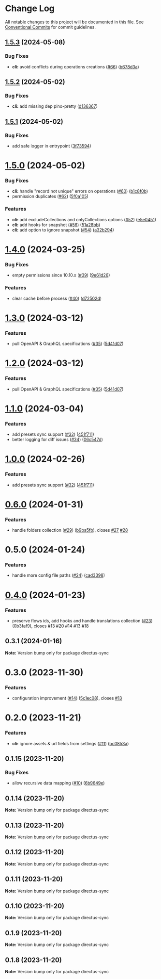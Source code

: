 # Change Log

All notable changes to this project will be documented in this file.
See [Conventional Commits](https://conventionalcommits.org) for commit guidelines.

## [1.5.3](https://github.com/tractr/directus-sync/compare/directus-sync@1.5.2...directus-sync@1.5.3) (2024-05-08)


### Bug Fixes

* **cli:** avoid conflicts during operations creations ([#66](https://github.com/tractr/directus-sync/issues/66)) ([b678d3a](https://github.com/tractr/directus-sync/commit/b678d3a151c2ef80d521df22a8e7e55d6ac2595a))





## [1.5.2](https://github.com/tractr/directus-sync/compare/directus-sync@1.5.1...directus-sync@1.5.2) (2024-05-02)


### Bug Fixes

* **cli:** add missing dep pino-pretty ([d136367](https://github.com/tractr/directus-sync/commit/d13636758c3653afbb66c6a1ac6ce280729e67ea))





## [1.5.1](https://github.com/tractr/directus-sync/compare/directus-sync@1.5.0...directus-sync@1.5.1) (2024-05-02)


### Bug Fixes

* add safe logger in entrypoint ([3f73594](https://github.com/tractr/directus-sync/commit/3f735949a8997916bef95fc4938f3356371ad42c))





# [1.5.0](https://github.com/tractr/directus-sync/compare/directus-sync@1.4.0...directus-sync@1.5.0) (2024-05-02)


### Bug Fixes

* **cli:** handle "record not unique" errors on operations ([#60](https://github.com/tractr/directus-sync/issues/60)) ([b1c8f0b](https://github.com/tractr/directus-sync/commit/b1c8f0b249373a0bd6637d7bb1935df20bf4a340))
* permission duplicates ([#62](https://github.com/tractr/directus-sync/issues/62)) ([5f0a105](https://github.com/tractr/directus-sync/commit/5f0a10507563493347ff9230f505a205cb652dc5))


### Features

* **cli:** add excludeCollections and onlyCollections options ([#52](https://github.com/tractr/directus-sync/issues/52)) ([e5e0451](https://github.com/tractr/directus-sync/commit/e5e0451950b2e892d918442b28fa147bb0daa09d))
* **cli:** add hooks for snapshot ([#56](https://github.com/tractr/directus-sync/issues/56)) ([51a28bb](https://github.com/tractr/directus-sync/commit/51a28bba0abb145c494998282b804c4aba369e63))
* **cli:** add option to ignore snapshot ([#54](https://github.com/tractr/directus-sync/issues/54)) ([a32b294](https://github.com/tractr/directus-sync/commit/a32b294d96325beb30bd73051c789513966a67a8))





# [1.4.0](https://github.com/tractr/directus-sync/compare/directus-sync@1.3.0...directus-sync@1.4.0) (2024-03-25)


### Bug Fixes

* empty permissions since 10.10.x ([#39](https://github.com/tractr/directus-sync/issues/39)) ([9e61d26](https://github.com/tractr/directus-sync/commit/9e61d26184aee5d4f42ca7787a42197450771538))


### Features

* clear cache before process ([#40](https://github.com/tractr/directus-sync/issues/40)) ([d72502d](https://github.com/tractr/directus-sync/commit/d72502d1b1a8429ce464e5224ba79d6ff2bfcf3c))





# [1.3.0](https://github.com/tractr/directus-sync/compare/directus-sync@1.1.0...directus-sync@1.3.0) (2024-03-12)

### Features

- pull OpenAPI & GraphQL specifications ([#35](https://github.com/tractr/directus-sync/issues/35)) ([5d41d07](https://github.com/tractr/directus-sync/commit/5d41d07a67677f05aadf5a0b6bb22e76fd00f474))

# [1.2.0](https://github.com/tractr/directus-sync/compare/directus-sync@1.1.0...directus-sync@1.2.0) (2024-03-12)

### Features

- pull OpenAPI & GraphQL specifications ([#35](https://github.com/tractr/directus-sync/issues/35)) ([5d41d07](https://github.com/tractr/directus-sync/commit/5d41d07a67677f05aadf5a0b6bb22e76fd00f474))

# [1.1.0](https://github.com/tractr/directus-sync/compare/directus-sync@0.6.0...directus-sync@1.1.0) (2024-03-04)

### Features

- add presets sync support ([#32](https://github.com/tractr/directus-sync/issues/32)) ([451f711](https://github.com/tractr/directus-sync/commit/451f711a610a0bebc1bb1e2e05da9bcb1151f5c3))
- better logging for diff issues ([#34](https://github.com/tractr/directus-sync/issues/34)) ([06c547d](https://github.com/tractr/directus-sync/commit/06c547d874c484b6358444b0d67010b9f50f8675))

# [1.0.0](https://github.com/tractr/directus-sync/compare/directus-sync@0.6.0...directus-sync@1.0.0) (2024-02-26)

### Features

- add presets sync support ([#32](https://github.com/tractr/directus-sync/issues/32)) ([451f711](https://github.com/tractr/directus-sync/commit/451f711a610a0bebc1bb1e2e05da9bcb1151f5c3))

# [0.6.0](https://github.com/tractr/directus-sync/compare/directus-sync@0.5.0...directus-sync@0.6.0) (2024-01-31)

### Features

- handle folders collection ([#29](https://github.com/tractr/directus-sync/issues/29)) ([b9ba5fb](https://github.com/tractr/directus-sync/commit/b9ba5fb9c7fca35bfd0a0ccba68fb001f22c36ce)), closes [#27](https://github.com/tractr/directus-sync/issues/27) [#28](https://github.com/tractr/directus-sync/issues/28)

# 0.5.0 (2024-01-24)

### Features

- handle more config file paths ([#24](https://github.com/tractr/directus-sync/issues/24)) ([cad3398](https://github.com/tractr/directus-sync/commit/cad3398486c93d99fc49057920d0a42da6dc2d9f))

# [0.4.0](https://github.com/tractr/directus-sync/compare/directus-sync@0.3.1...directus-sync@0.4.0) (2024-01-23)

### Features

- preserve flows ids, add hooks and handle translations collection ([#23](https://github.com/tractr/directus-sync/issues/23)) ([0b3faf9](https://github.com/tractr/directus-sync/commit/0b3faf963cc1fb7ec7abbb5d62500de77cc47059)), closes [#13](https://github.com/tractr/directus-sync/issues/13) [#20](https://github.com/tractr/directus-sync/issues/20) [#14](https://github.com/tractr/directus-sync/issues/14) [#13](https://github.com/tractr/directus-sync/issues/13) [#18](https://github.com/tractr/directus-sync/issues/18)

## 0.3.1 (2024-01-16)

**Note:** Version bump only for package directus-sync

# 0.3.0 (2023-11-30)

### Features

- configuration improvement ([#14](https://github.com/tractr/directus-sync/issues/14)) ([5c1ec08](https://github.com/tractr/directus-sync/commit/5c1ec0824da689774463cf0b24ca40245c4e072a)), closes [#13](https://github.com/tractr/directus-sync/issues/13)

# 0.2.0 (2023-11-21)

### Features

- **cli:** ignore assets & url fields from settings ([#11](https://github.com/tractr/directus-sync/issues/11)) ([bc0853a](https://github.com/tractr/directus-sync/commit/bc0853af946818e0edf789611c7fba9c5a8183fe))

## 0.1.15 (2023-11-20)

### Bug Fixes

- allow recursive data mapping ([#10](https://github.com/tractr/directus-sync/issues/10)) ([6b9649e](https://github.com/tractr/directus-sync/commit/6b9649e430170de7b4f7754ff747f6a6d47ac9fb))

## 0.1.14 (2023-11-20)

**Note:** Version bump only for package directus-sync

## 0.1.13 (2023-11-20)

**Note:** Version bump only for package directus-sync

## 0.1.12 (2023-11-20)

**Note:** Version bump only for package directus-sync

## 0.1.11 (2023-11-20)

**Note:** Version bump only for package directus-sync

## 0.1.10 (2023-11-20)

**Note:** Version bump only for package directus-sync

## 0.1.9 (2023-11-20)

**Note:** Version bump only for package directus-sync

## 0.1.8 (2023-11-20)

**Note:** Version bump only for package directus-sync
